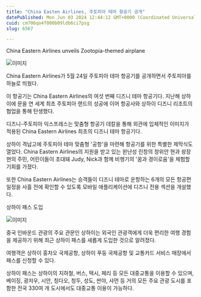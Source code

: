 ```yaml
---
title: "China Easten Airlines, 주토피아 테마 항공기 공개"
datePublished: Mon Jun 03 2024 12:44:12 GMT+0000 (Coordinated Universal Time)
cuid: cm706qo4f000b09ldb6ci7psg
slug: 6567

---
```



China Eastern Airlines unveils Zootopia-themed airplane

![이미지](https://cdn.hashnode.com/res/hashnode/image/upload/v1739260405572/bf8922f4-ce82-4a69-a1ec-e39b4080c18f.jpeg)

China Eastern Airlines가 5월 24일 주토피아 테마 항공기를 공개하면서 주토피아를 하늘로 띄웠다.

이 항공기는 China Eastern Airlines의 여섯 번째 디즈니 테마 항공기다. 지난해 상하이에 문을 연 세계 최초 주토피아 랜드의 성공에 이어 항공사와 상하이 디즈니 리조트의 협업을 통해 탄생했다.

디즈니-주토피아 익스프레스는 맞춤형 항공기 데칼을 통해 외관에 입체적인 이미지가 적용된 China Eastern Airlines 최초의 디즈니 테마 항공기다.

상하이 격납고에 주토피아 테마 맞춤형 '공항'을 마련해 항공기를 위한 특별한 제막식도 열었다. China Eastern Airlines의 지원을 받고 있는 윈난성 린창의 창위안 현과 솽장 현의 주민, 어린이들이 초대돼 Judy, Nick과 함께 비행기의 '꿈과 경이로움'을 체험할 기회를 가졌다.

또한 China Eastern Airlines는 승객들이 디즈니 테마로 운항하는 6개의 모든 항공편 일정을 사흘 전에 확인할 수 있도록 모바일 애플리케이션에 디즈니 전용 섹션을 개설했다.

상하이 패스 도입

![이미지](https://cdn.hashnode.com/res/hashnode/image/upload/v1739260407111/2c9f61cc-899e-4c7a-992b-44b55a85a9b3.jpeg)

중국 인바운드 관광의 주요 관문인 상하이는 외국인 관광객에게 더욱 편리한 여행 경험을 제공하기 위해 최근 상하이 패스를 새롭게 도입한 것으로 알려졌다.

여행객은 상하이 훙차오 국제공항, 상하이 푸둥 국제공항 및 교통카드 서비스 매장에서 패스를 신청할 수 있다.

상하이 패스는 상하이의 지하철, 버스, 택시, 페리 등 모든 대중교통을 이용할 수 있으며, 베이징, 광저우, 시안, 칭다오, 청두, 성도, 싼야, 샤먼 등 거의 모든 주요 관광 도시를 포함한 전국 330여 개 도시에서도 대중교통 이용이 가능하다.